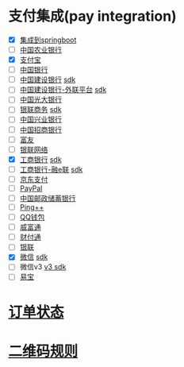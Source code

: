 # 支付集成(pay integration)

-   [x] [集成到springboot](/third-party-api-pay-spring-boot-web)
-   [ ] [中国农业银行](/third-party-api-pay-abc)
-   [x] [支付宝](/third-party-api-pay-alipay)
-   [ ] [中国银行](/third-party-api-pay-boc)
-   [ ] [中国建设银行](/third-party-api-pay-ccb) [sdk](/third-party-api-pay-ccb-sdk)
-   [ ] [中国建设银行-外联平台](/third-party-api-pay-ccb-wlpt) [sdk](/third-party-api-pay-ccb-wlpt-sdk)
-   [ ] [中国光大银行](/third-party-api-pay-ceb)
-   [ ] [银联商务](/third-party-api-pay-chinaums) [sdk](/third-party-api-pay-chinaums-sdk)
-   [ ] [中国兴业银行](/third-party-api-pay-cib)
-   [ ] [中国招商银行](/third-party-api-pay-cmbchina)
-   [ ] [富友](/third-party-api-pay-fuioupay)
-   [ ] [银联网络](/third-party-api-pay-gnete)
-   [x] [工商银行](/third-party-api-pay-icbc)  [sdk](/third-party-api-pay-icbc-sdk) 
-   [ ] [工商银行-融e联](/third-party-api-pay-icbc-im)  [sdk](/third-party-api-pay-icbc-im-sdk)
-   [ ] [京东支付](/third-party-api-pay-jdpay)
-   [ ] [PayPal](/third-party-api-pay-paypal)
-   [ ] [中国邮政储蓄银行](/third-party-api-pay-pebc)
-   [ ] [Ping++](/third-party-api-pay-pingxx)
-   [ ] [QQ钱包](/third-party-api-pay-qpay)
-   [ ] [威富通](/third-party-api-pay-swiftpass)
-   [ ] [财付通](/third-party-api-pay-tenpay)
-   [ ] [银联](/third-party-api-pay-unionpay)
-   [x] [微信](/third-party-api-pay-weixin) [sdk](/third-party-api-pay-weixin-sdk)
-   [ ] 微信v3 [v3 sdk](/third-party-api-pay-weixin-v3-sdk)
-   [ ] [易宝](/third-party-api-pay-yeepay)

# [订单状态](ORDER_STATUS.md)

# [二维码规则](QRCODE_RULE.md)



